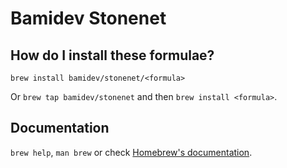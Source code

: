 # Bamidev Stonenet

## How do I install these formulae?

`brew install bamidev/stonenet/<formula>`

Or `brew tap bamidev/stonenet` and then `brew install <formula>`.

## Documentation

`brew help`, `man brew` or check [Homebrew's documentation](https://docs.brew.sh).
